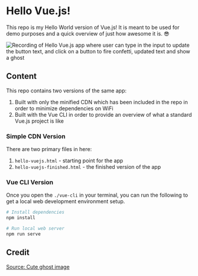 # Hello Vue.js!

This repo is my Hello World version of Vue.js! It is meant to be used for demo purposes and a quick overview of just how awesome it is. 😎

![Recording of Hello Vue.js app where user can type in the input to update the button text, and click on a button to fire confetti, updated text and show a ghost](/preview.gif)

## Content

This repo contains two versions of the same app:

1. Built with only the minified CDN which has been included in the repo in order to minimize dependencies on WiFi
2. Built with the Vue CLI in order to provide an overview of what a standard Vue.js project is like

### Simple CDN Version

There are two primary files in here:

1. `hello-vuejs.html` - starting point for the app
2. `hello-vuejs-finished.html` - the finished version of the app

### Vue CLI Version

Once you open the `./vue-cli` in your terminal, you can run the following to get a local web development environment setup.

```bash
# Install dependencies
npm install

# Run local web server
npm run serve
```

## Credit

[Source: Cute ghost image](http://www.fortmcmurraytourism.com/things-to-do/events/2014/10/19/jr-boo)
